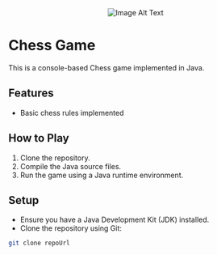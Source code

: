 <div align="center">
     <img src="https://images.chesscomfiles.com/uploads/v1/chess_term/448a4fda-07bb-11ed-a1cf-49f9647914b8.10b09be0.630x354o.d30cf282395b.png" alt="Image Alt Text">
</div>

# Chess Game

This is a console-based Chess game implemented in Java.

## Features

- Basic chess rules implemented

## How to Play

1. Clone the repository.
2. Compile the Java source files.
3. Run the game using a Java runtime environment.

## Setup

- Ensure you have a Java Development Kit (JDK) installed.
- Clone the repository using Git:

```bash
git clone repoUrl

